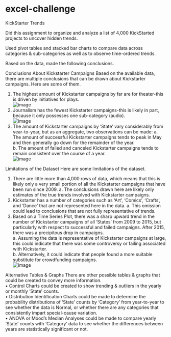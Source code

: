 # excel-challenge
KickStarter Trends

Did this assignment to organize and analyze a list of 4,000 KickStarted projects to uncover hidden trends.

Used pivot tables and stacked bar charts to compare data across categories & sub-categories as well as to observe time-ordered trends.

Based on the data, made the following conclusions.

Conclusions About Kickstarter Campaigns
Based on the available data, there are multiple conclusions that can be drawn about Kickstarter campaigns. Here are some of them.<br />
1.	The highest amount of Kickstarter campaigns by far are for theater-this is driven by initiatives for plays.<br />
![image](https://github.com/KotR9001/excel-challenge/assets/57807780/cfdf87b2-c135-4949-b1e1-08638a96aeec)
2.	Journalism has the fewest Kickstarter campaigns-this is likely in part, because it only possesses one sub-category (audio).<br />
![image](https://github.com/KotR9001/excel-challenge/assets/57807780/5d6e9637-b98c-46a6-b193-d59360d597a5)
3.	The amount of Kickstarter campaigns by ‘State’ vary considerably from year-to-year, but as an aggregate, two observations can be made:
a.	The amount of successful Kickstarter campaigns tends to peak in May and then generally go down for the remainder of the year.<br />
b.	The amount of failed and canceled Kickstarter campaigns tends to remain consistent over the course of a year.<br />
![image](https://github.com/KotR9001/excel-challenge/assets/57807780/a8fc7d31-60d8-4b20-82ec-935ba2c8edcd)

Limitations of the Dataset
Here are some limitations of the dataset.
1.	There are little more than 4,000 rows of data, which means that this is likely only a very small portion of all the Kickstarter campaigns that have been run since 2009. 
a.	The conclusions drawn here are likely only estimates of the true trends involved with Kickstarter campaigns.
2.	Kickstarter has a number of categories such as ‘Art’, ‘Comics’, ‘Crafts’, and ‘Dance’ that are not represented here in the data. 
a.	This omission could lead to conclusions that are not fully representative of trends.
3.	Based on a Time Series Plot, there was a sharp upward trend in the number of Kickstarter campaigns of all ‘States’ from 2009 to 2015, but particularly with respect to successful and failed campaigns. After 2015, there was a precipitous drop in campaigns.<br />
a.	Assuming the data is representative of Kickstarter campaigns at large, this could indicate that there was some controversy or failing associated with Kickstarter.<br />
b.	Alternatively, it could indicate that people found a more suitable substitute for crowdfunding campaigns.<br />
![image](https://github.com/KotR9001/excel-challenge/assets/57807780/82422d5d-9cdc-4776-a2ca-7b2e29a856c1)

Alternative Tables & Graphs
There are other possible tables & graphs that could be created to convey more information.<br />
•	Control Charts could be created to show trending & outliers in the yearly or monthly ‘State’ counts.<br />
•	Distribution Identification Charts could be made to determine the probability distributions of ‘State’ counts by ‘Category’ from year-to-year to see whether the data is Normal, or whether there are any categories that consistently impart special-cause variation.<br />
•	ANOVA or Mood’s Median Analyses could be made to compare yearly ‘State’ counts with ‘Category’ data to see whether the differences between years are statistically significant or not.<br />

